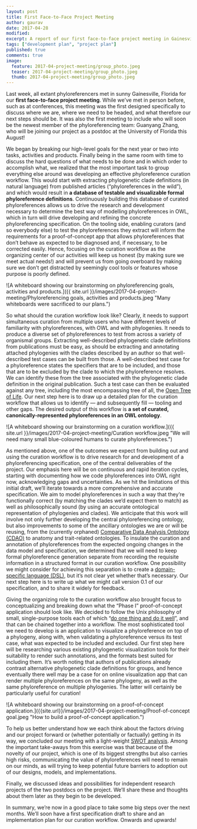 ```yaml
---
layout: post
title: First Face-to-Face Project Meeting
author: gaurav
date: 2017-04-28
modified:
excerpt: A report of our first face-to-face project meeting in Gainesville from April 19-20, 2017.
tags: ["development plan", "project plan"]
published: true
comments: true
image:
  feature: 2017-04-project-meeting/group_photo.jpeg
  teaser: 2017-04-project-meeting/group_photo.jpeg
  thumb: 2017-04-project-meeting/group_photo.jpeg
---
```


Last week, all extant phyloreferencers met in sunny Gainesville, Florida for our **first face-to-face project meeting**. While we’ve met in person before, such as at conferences, this meeting was the first designed specifically to discuss where we are, where we need to be headed, and what therefore our next steps should be. It was also the first meeting to include who will soon be the newest member of the phyloreferencing team: Guanyang Zhang, who will be joining our project as a postdoc at the University of Florida this August!

We began by breaking our high-level goals for the next year or two into tasks, activities and products. Finally being in the same room with time to discuss the hard questions of what needs to be done and in which order to accomplish what, we realized that the most important task to group everything else around was developing an effective phyloreference curation workflow. This would start with extracting phylogenetic clade definitions (in natural language) from published articles (“phyloreferences in the wild”), and which would result in **a database of testable and visualizable formal phyloreference definitions**. Continuously building this database of curated phyloreferences allows us to drive the research and development necessary to determine the best way of modelling phyloreferences in OWL, which in turn will drive developing and refining the concrete phyloreferencing specification. On the tooling side, enabling curators (and so everybody else) to test the phyloreferences they extract will inform the requirements for a proof-of-concept app that allows phyloreferences that don’t behave as expected to be diagnosed and, if necessary, to be corrected easily. Hence, focusing on the curation workflow as the organizing center of our activities will keep us honest (by making sure we meet actual needs!) and will prevent us from going overboard by making sure we don’t get distracted by seemingly cool tools or features whose purpose is poorly defined.

![A whiteboard showing our brainstorming on phyloreferencing goals, activities and products.]({{ site.url }}/images/2017-04-project-meeting/Phyloreferencing goals, activities and products.jpeg "Many whiteboards were sacrificed to our plans.")

So what should the curation workflow look like? Clearly, it needs to support simultaneous curation from multiple users who have different levels of familiarity with phyloreferences, with OWL and with phylogenies. It needs to produce a diverse set of phyloreferences to test from across a variety of organismal groups. Extracting well-described phylogenetic clade definitions from publications must be easy, as should be extracting and annotating attached phylogenies with the clades described by an author so that well-described test cases can be built from those. A well-described test case for a phyloreference states the specifiers that are to be included, and those that are to be excluded by the clade to which the phyloreference resolves. We can identify these from the tree associated with the phylogenetic clade definition in the original publication. Such a test case can then be evaluated against any tree, including the most encompassing tree of all, the [Open Tree of Life](http://www.opentreeoflife.org). Our next step here is to draw up a detailed plan for the curation workflow that allows us to identify — and subsequently fill — tooling and other gaps. The desired output of this workflow is **a set of curated, canonically-represented phyloreferences in an OWL ontology**.

![A whiteboard showing our brainstorming on a curation workflow.]({{ site.url }}/images/2017-04-project-meeting/Curation workflow.jpeg "We will need many small blue-coloured humans to curate phyloreferences.")

As mentioned above, one of the outcomes we expect from building out and using the curation workflow is to drive research for and development of a phyloreferencing specification, one of the central deliverables of the project. Our emphasis here will be on continuous and rapid iteration cycles, starting with documenting how we code phyloreferences into OWL right now, acknowledging gaps and uncertainties. As we hit the limitations of this initial draft, we’ll iterate towards a more comprehensive and accurate specification. We aim to model phyloreferences in such a way that they’re functionally correct (by matching the clades we’d expect them to match) as well as philosophically sound (by using an accurate ontological representation of phylogenies and clades). We anticipate that this work will involve not only further developing the central phyloreferencing ontology, but also improvements to some of the ancillary ontologies we are or will be reusing, from the (currently orphaned) [Comparative Data Analysis Ontology (CDAO)](http://www.ontobee.org/ontology/CDAO) to anatomy and trait-related ontologies. To insulate the curation and annotation of phyloreferences from the expected ongoing changes in the data model and specification, we determined that we will need to keep formal phyloreference generation separate from recording the requisite information in a structured format in our curation workflow. One possibility we might consider for achieving this separation is to create a [domain-specific language (DSL)](https://en.wikipedia.org/wiki/Domain-specific_language), but it’s not clear yet whether that’s necessary. Our next step here is to write up what we might call version 0.1 of our specification, and to share it widely for feedback.

Giving the organizing role to the curation workflow also brought focus to conceptualizing and breaking down what the “Phase I” proof-of-concept application should look like. We decided to follow the Unix philosophy of small, single-purpose tools each of which “[do one thing and do it well](https://en.wikipedia.org/wiki/Unix_philosophy)”, and that can be chained together into a workflow. The most sophisticated tool we need to develop is an application to visualize a phyloreference on top of a phylogeny, along with, when validating a phyloreference versus its test case, what was expected to be included and excluded. Our first step here will be researching various existing phylogenetic visualization tools for their suitability to render such annotations, and the formats best suited for including them. It’s worth noting that authors of publications already contrast alternative phylogenetic clade definitions for groups, and hence eventually there well may be a case for on online visualization app that can render multiple phyloreferences on the same phylogeny, as well as the same phyloreference on multiple phylogenies. The latter will certainly be particularly useful for curation!

![A whiteboard showing our brainstorming on a proof-of-concept application.]({{site.url}}/images/2017-04-project-meeting/Proof-of-concept goal.jpeg "How to build a proof-of-concept application.")

To help us better understand how we each think about the factors driving and our project forward or (whether potentially or factually) getting in its way, we concluded our meeting with a light-weight [SWOT analysis](https://en.wikipedia.org/wiki/SWOT_analysis). Among the important take-aways from this exercise was that because of the novelty of our project, which is one of its biggest strengths but also carries high risks, communicating the value of phyloreferences will need to remain on our minds, as will trying to keep potential future barriers to adoption out of our designs, models, and implementations.

Finally, we discussed ideas and possibilities for independent research projects of the two postdocs on the project. We’ll share these and thoughts about them later as they begin to be developed.

In summary, we’re now in a good place to take some big steps over the next months. We’ll soon have a first specification draft to share and an implementation plan for our curation workflow. Onwards and upwards!
